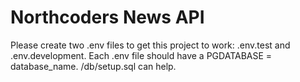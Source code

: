 # Northcoders News API

Please create two .env files to get this project to work: .env.test and .env.development. Each .env file should have a PGDATABASE = database_name. /db/setup.sql can help.
